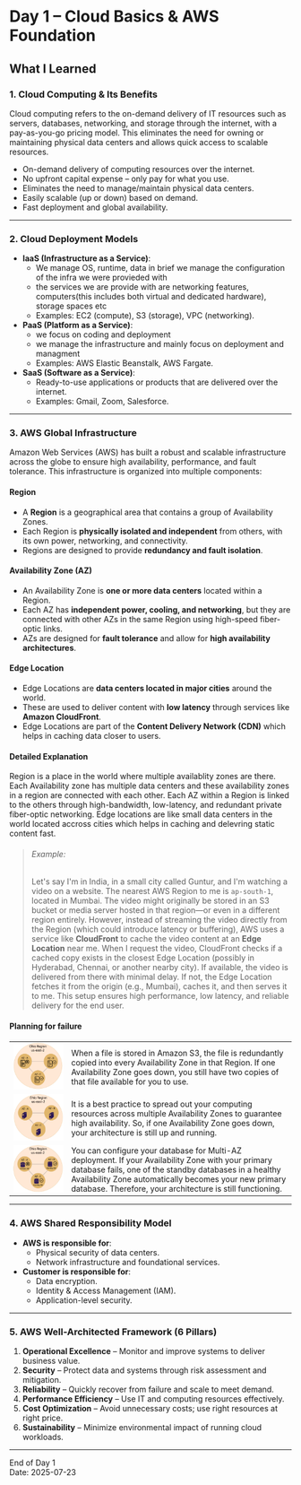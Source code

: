#  Day 1 – Cloud Basics & AWS Foundation

## What I Learned

### 1. Cloud Computing & Its Benefits
Cloud computing refers to the on-demand delivery of IT resources such as servers, databases, networking, and storage through the internet, with a pay-as-you-go pricing model. This eliminates the need for owning or maintaining physical data centers and allows quick access to scalable resources.
- On-demand delivery of computing resources over the internet.
- No upfront capital expense – only pay for what you use.
- Eliminates the need to manage/maintain physical data centers.
- Easily scalable (up or down) based on demand.
- Fast deployment and global availability.
---
### 2. Cloud Deployment Models
- **IaaS (Infrastructure as a Service)**: 
  - We manage OS, runtime, data in brief we manage the configuration of the infra we were provieded with
  - the services we are provide with are networking features, computers(this includes both virtual and dedicated hardware), storage spaces etc
  - Examples: EC2 (compute), S3 (storage), VPC (networking).
- **PaaS (Platform as a Service)**:
  - we focus on coding and deployment
  - we manage the infrastructure and mainly focus on deployment and managment 
  - Examples: AWS Elastic Beanstalk, AWS Fargate.
- **SaaS (Software as a Service)**:
  - Ready-to-use applications or products that are delivered over the internet.
  - Examples: Gmail, Zoom, Salesforce.
---
### 3. AWS Global Infrastructure

Amazon Web Services (AWS) has built a robust and scalable infrastructure across the globe to ensure high availability, performance, and fault tolerance. This infrastructure is organized into multiple components:

#### Region
- A **Region** is a geographical area that contains a group of Availability Zones.
- Each Region is **physically isolated and independent** from others, with its own power, networking, and connectivity.
- Regions are designed to provide **redundancy and fault isolation**.

#### Availability Zone (AZ)
- An Availability Zone is **one or more data centers** located within a Region.
- Each AZ has **independent power, cooling, and networking**, but they are connected with other AZs in the same Region using high-speed fiber-optic links.
- AZs are designed for **fault tolerance** and allow for **high availability architectures**.

#### Edge Location
- Edge Locations are **data centers located in major cities** around the world.
- These are used to deliver content with **low latency** through services like **Amazon CloudFront**.
- Edge Locations are part of the **Content Delivery Network (CDN)** which helps in caching data closer to users.
#### Detailed Explanation
Region is a place in the world where multiple availablity zones are there. Each Availability zone has multiple data centers and these availability zones in a region are connected with each other. Each AZ within a Region is linked to the others through high-bandwidth, low-latency, and redundant private fiber-optic networking. Edge locations are like small data centers in the world located accross cities which helps in caching and delevring static content fast.
> ###### Example:
> Let's say I'm in India, in a small city called Guntur, and I'm watching a video on a website. The nearest AWS Region to me is `ap-south-1`, located in Mumbai. The video might originally be stored in an S3 bucket or media server hosted in that region—or even in a different region entirely. However, instead of streaming the video directly from the Region (which could introduce latency or buffering), AWS uses a service like **CloudFront** to cache the video content at an **Edge Location** near me. When I request the video, CloudFront checks if a cached copy exists in the closest Edge Location (possibly in Hyderabad, Chennai, or another nearby city). If available, the video is delivered from there with minimal delay. If not, the Edge Location fetches it from the origin (e.g., Mumbai), caches it, and then serves it to me. This setup ensures high performance, low latency, and reliable delivery for the end user.
#### Planning for failure
| | |
|----------|---------|
|![s](pictures/Day1/Global_infra_storage_failure.PNG)|When a file is stored in Amazon S3, the file is redundantly copied into every Availability Zone in that Region. If one Availability Zone goes down, you still have two copies of that file available for you to use.|
|![c](pictures/Day1/Global_infra_compute_failure.PNG)|It is a best practice to spread out your computing resources across multiple Availability Zones to guarantee high availability. So, if one Availability Zone goes down, your architecture is still up and running.|
|![db](pictures/Day1/Global_infra_database_failure.PNG)|You can configure your database for Multi-AZ deployment. If your Availability Zone with your primary database fails, one of the standby databases in a healthy Availability Zone automatically becomes your new primary database. Therefore, your architecture is still functioning.|

---

### 4. AWS Shared Responsibility Model
- **AWS is responsible for**:
  - Physical security of data centers.
  - Network infrastructure and foundational services.
- **Customer is responsible for**:
  - Data encryption.
  - Identity & Access Management (IAM).
  - Application-level security.
    
---
### 5. AWS Well-Architected Framework (6 Pillars)
1. **Operational Excellence** – Monitor and improve systems to deliver business value.
2. **Security** – Protect data and systems through risk assessment and mitigation.
3. **Reliability** – Quickly recover from failure and scale to meet demand.
4. **Performance Efficiency** – Use IT and computing resources effectively.
5. **Cost Optimization** – Avoid unnecessary costs; use right resources at right price.
6. **Sustainability** – Minimize environmental impact of running cloud workloads.

---

End of Day 1  
Date: 2025-07-23  

